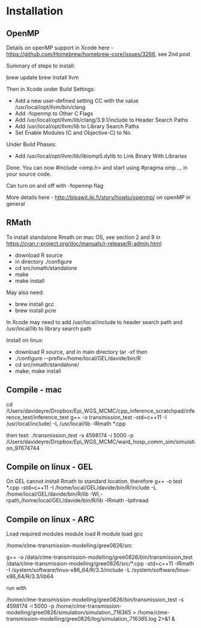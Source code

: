 Installation
============

OpenMP
------

Details on openMP support in Xcode here - https://github.com/Homebrew/homebrew-core/issues/3266, see 2nd post

Summary of steps to install:

brew update
brew install llvm

Then in Xcode under Build Settings:

* Add a new user-defined setting CC with the value /usr/local/opt/llvm/bin/clang
* Add -fopenmp to Other C Flags
* Add /usr/local/opt/llvm/lib/clang/3.9.1/include to Header Search Paths
* Add /usr/local/opt/llvm/lib to Library Search Paths
* Set Enable Modules (C and Objective-C) to No.

Under Build Phases:

* Add /usr/local/opt/llvm/lib/libiomp5.dylib to Link Binary With Libraries

Done. You can now #include <omp.h> and start using #pragma omp ... in your source code.

Can turn on and off with -fopenmp flag

More details here - http://bisqwit.iki.fi/story/howto/openmp/ on openMP in general


RMath
-----

To install standalone Rmath on mac OS, see section 2 and 9 in https://cran.r-project.org/doc/manuals/r-release/R-admin.html:

* download R source
* in directory ./configure
* cd src/nmath/standalone
* make
* make install

May also need:

* brew install gcc
* brew install pcre

In Xcode may need to add /usr/local/include to header search path and /usr/local/lib to library search path


Install on linux:

* download R source, and in main directory tar -xf then
* ./configure --prefix=/home/local/GEL/davide/bin/R
* cd src/nmath/standalone/
* make; make install


Compile - mac
-------------
cd /Users/davideyre/Dropbox/Epi_WGS_MCMC/cpp_inference_scratchpad/inference_test/inference_test
g++ -o transmission_test -std=c++11 -I /usr/local/include/ -L /usr/local/lib -lRmath *.cpp

then test:
./transmission_test -s 4598174 -i 5000 -p /Users/davideyre/Dropbox/Epi_WGS_MCMC/ward_hosp_comm_sim/simulation_97674744

Compile on linux - GEL
----------------------

On GEL cannot install Rmath to standard location, therefore
g++ -o test *.cpp -std=c++11 -I /home/local/GEL/davide/bin/R/include -L /home/local/GEL/davide/bin/R/lib -Wl,-rpath,/home/local/GEL/davide/bin/R/lib -lRmath -lpthread


Compile on linux - ARC
----------------------

Load required modules
module load R
module load gcc

/home/clme-transmission-modelling/gree0826/src

g++ -o /data/clme-transmission-modelling/gree0826/bin/transmission_test /data/clme-transmission-modelling/gree0826/src/*.cpp -std=c++11 -lRmath -I /system/software/linux-x86_64/R/3.3/include -L /system/software/linux-x86_64/R/3.3/lib64

run with

/home/clme-transmission-modelling/gree0826/bin/transmission_test -s 4598174 -i 5000 -p /home/clme-transmission-modelling/gree0826/simulation/simulation_716365 > /home/clme-transmission-modelling/gree0826/log/simulation_716365.log 2>&1 &


